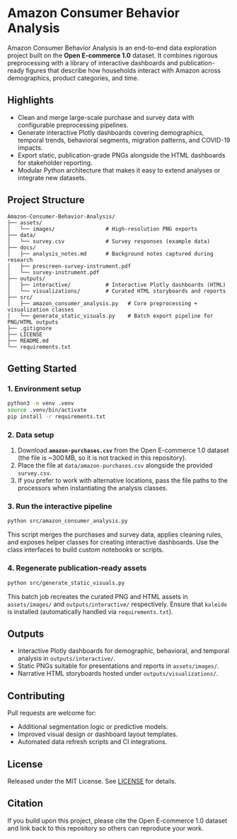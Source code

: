 # Amazon Consumer Behavior Analysis

Amazon Consumer Behavior Analysis is an end-to-end data exploration project built on the **Open E-commerce 1.0** dataset. It combines rigorous preprocessing with a library of interactive dashboards and publication-ready figures that describe how households interact with Amazon across demographics, product categories, and time.

## Highlights
- Clean and merge large-scale purchase and survey data with configurable preprocessing pipelines.
- Generate interactive Plotly dashboards covering demographics, temporal trends, behavioral segments, migration patterns, and COVID-19 impacts.
- Export static, publication-grade PNGs alongside the HTML dashboards for stakeholder reporting.
- Modular Python architecture that makes it easy to extend analyses or integrate new datasets.

## Project Structure
```
Amazon-Consumer-Behavior-Analysis/
├── assets/
│   └── images/                # High-resolution PNG exports
├── data/
│   └── survey.csv             # Survey responses (example data)
├── docs/
│   ├── analysis_notes.md      # Background notes captured during research
│   ├── prescreen-survey-instrument.pdf
│   └── survey-instrument.pdf
├── outputs/
│   ├── interactive/           # Interactive Plotly dashboards (HTML)
│   └── visualizations/        # Curated HTML storyboards and reports
├── src/
│   ├── amazon_consumer_analysis.py   # Core preprocessing + visualization classes
│   └── generate_static_visuals.py    # Batch export pipeline for PNG/HTML outputs
├── .gitignore
├── LICENSE
├── README.md
└── requirements.txt
```

## Getting Started

### 1. Environment setup
```bash
python3 -m venv .venv
source .venv/bin/activate
pip install -r requirements.txt
```

### 2. Data setup
1. Download **`amazon-purchases.csv`** from the Open E-commerce 1.0 dataset (the file is ~300 MB, so it is not tracked in this repository).
2. Place the file at `data/amazon-purchases.csv` alongside the provided `survey.csv`.
3. If you prefer to work with alternative locations, pass the file paths to the processors when instantiating the analysis classes.

### 3. Run the interactive pipeline
```bash
python src/amazon_consumer_analysis.py
```
This script merges the purchases and survey data, applies cleaning rules, and exposes helper classes for creating interactive dashboards. Use the class interfaces to build custom notebooks or scripts.

### 4. Regenerate publication-ready assets
```bash
python src/generate_static_visuals.py
```
This batch job recreates the curated PNG and HTML assets in `assets/images/` and `outputs/interactive/` respectively. Ensure that `kaleido` is installed (automatically handled via `requirements.txt`).

## Outputs
- Interactive Plotly dashboards for demographic, behavioral, and temporal analysis in `outputs/interactive/`.
- Static PNGs suitable for presentations and reports in `assets/images/`.
- Narrative HTML storyboards hosted under `outputs/visualizations/`.

## Contributing
Pull requests are welcome for:
- Additional segmentation logic or predictive models.
- Improved visual design or dashboard layout templates.
- Automated data refresh scripts and CI integrations.

## License
Released under the MIT License. See [LICENSE](LICENSE) for details.

## Citation
If you build upon this project, please cite the Open E-commerce 1.0 dataset and link back to this repository so others can reproduce your work.
